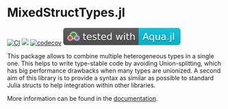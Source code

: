 # MixedStructTypes.jl

[![CI](https://github.com/JuliaDynamics/MixedStructTypes.jl/workflows/CI/badge.svg)](https://github.com/JuliaDynamics/MixedStructTypes.jl/actions?query=workflow%3ACI)
[![](https://img.shields.io/badge/docs-stable-blue.svg)](https://juliadynamics.github.io/MixedStructTypes.jl/stable/)
[![codecov](https://codecov.io/gh/JuliaDynamics/MixedStructTypes.jl/graph/badge.svg?token=rz9b1WTqCa)](https://codecov.io/gh/JuliaDynamics/MixedStructTypes.jl)
[![Aqua QA](https://raw.githubusercontent.com/JuliaTesting/Aqua.jl/master/badge.svg)](https://github.com/JuliaTesting/Aqua.jl)

This package allows to combine multiple heterogeneous types in a single one. This helps to write type-stable code
by avoiding Union-splitting, which has big performance drawbacks when many types are unionized. A second aim
of this library is to provide a syntax as similar as possible to standard Julia structs to help integration within
other libraries. 

More information can be found in the [documentation](https://juliadynamics.github.io/MixedStructTypes.jl/stable/).

